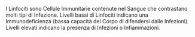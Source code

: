 I Linfociti sono Cellule Immunitarie contenute nel Sangue che contrastano molti tipi di Infezione. Livelli bassi di Linfociti indicano una Immunodeficienza (bassa capacità del Corpo di difendersi dalle Infezioni). Livelli elevati indicano la presenza di Infezioni o Infiammazioni.